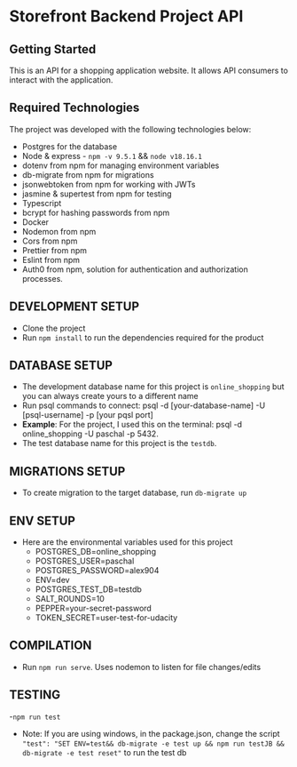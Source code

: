 # Storefront Backend Project API

## Getting Started

This is an API for a shopping application website. It allows API consumers to interact with the application.

## Required Technologies
The project was developed with the following technologies below:
- Postgres for the database
- Node & express - `npm -v 9.5.1` && `node v18.16.1`
- dotenv from npm for managing environment variables
- db-migrate from npm for migrations
- jsonwebtoken from npm for working with JWTs
- jasmine & supertest from npm for testing
- Typescript 
- bcrypt for hashing passwords from npm
- Docker
- Nodemon from npm
- Cors from npm
- Prettier from npm
- Eslint from npm
- Auth0 from npm, solution for authentication and authorization processes.

## DEVELOPMENT SETUP
- Clone the project
- Run `npm install` to run the dependencies required for the product

## DATABASE SETUP
- The development database name for this project is `online_shopping` but you can always create yours to a different name
- Run psql commands to connect: psql -d [your-database-name] -U [psql-username] -p [your pqsl port]
- **Example**: For the project, I used this on the terminal: psql -d online_shopping -U paschal -p 5432. 
- The test database name for this project is the `testdb`.

## MIGRATIONS SETUP
- To create migration to the target database, run `db-migrate up`

## ENV SETUP
- Here are the environmental variables used for this project
  - POSTGRES_DB=online_shopping
  - POSTGRES_USER=paschal
  - POSTGRES_PASSWORD=alex904
  - ENV=dev
  - POSTGRES_TEST_DB=testdb 
  - SALT_ROUNDS=10 
  - PEPPER=your-secret-password 
  - TOKEN_SECRET=user-test-for-udacity

## COMPILATION
- Run `npm run serve`. Uses nodemon to listen for file changes/edits

## TESTING
-`npm run test`
- Note: If you are using windows, in the package.json, change the script `"test": "SET ENV=test&& db-migrate -e test up && npm run testJB && db-migrate -e test reset"` to run the test db